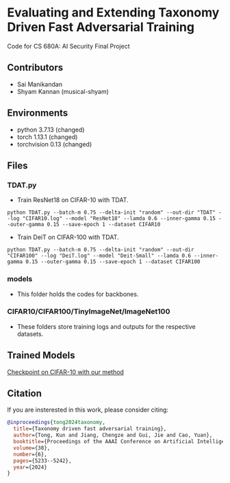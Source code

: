 # Evaluating and Extending Taxonomy Driven Fast Adversarial Training

Code for CS 680A: AI Security Final Project

## Contributors
- Sai Manikandan
- Shyam Kannan (musical-shyam)

## Environments

- python 3.7.13 (changed)
- torch 1.13.1 (changed)
- torchvision 0.13 (changed)

## Files

### TDAT.py

- Train ResNet18 on CIFAR-10 with TDAT.

`python TDAT.py --batch-m 0.75 --delta-init "random" --out-dir "TDAT" --log "CIFAR10.log" --model "ResNet18" --lamda 0.6 --inner-gamma 0.15 --outer-gamma 0.15 --save-epoch 1 --dataset CIFAR10`

- Train DeiT on CIFAR-100 with TDAT.

`python TDAT.py --batch-m 0.75 --delta-init "random" --out-dir "CIFAR100" --log "DeiT.log" --model "Deit-Small" --lamda 0.6 --inner-gamma 0.15 --outer-gamma 0.15 --save-epoch 1 --dataset CIFAR100`

### models

- This folder holds the codes for backbones.

### CIFAR10/CIFAR100/TinyImageNet/ImageNet100

- These folders store training logs and outputs for the respective datasets.

## Trained Models
[Checkpoint on CIFAR-10 with our method](https://drive.google.com/file/d/1fPYwjz2V9wibfdWlopip0tfK4IB0KS9o/view?usp=drive_link)

## Citation
If you are insterested in this work, please consider citing:

```bibtex
@inproceedings{tong2024taxonomy,
  title={Taxonomy driven fast adversarial training},
  author={Tong, Kun and Jiang, Chengze and Gui, Jie and Cao, Yuan},
  booktitle={Proceedings of the AAAI Conference on Artificial Intelligence},
  volume={38},
  number={6},
  pages={5233--5242},
  year={2024}
}
